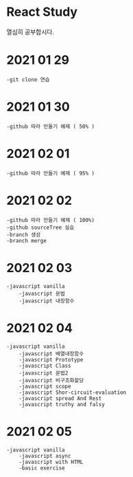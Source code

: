 # React Study

열심히 공부합시다. 

# 2021 01 29
    -git clone 연습  

# 2021 01 30 
    -github 따라 만들기 예제 ( 50% )

# 2021 02 01
    -github 따라 만들기 예제 ( 95% ) 

# 2021 02 02
    -github 따라 만들기 예제 ( 100%)  
    -github sourceTree 실습 
    -branch 생성
    -branch merge

# 2021 02 03
    -javascript vanilla
        -javascript 문법 
        -javascript 내장함수

# 2021 02 04 
    -javascript vanilla
        -javascript 배열내장함수 
        -javascript Prototype
        -javascript Class 
        -javascript 문법2
        -javascript 비구조화할당
        -javascript scope
        -javascript Shor-circuit-evaluation
        -javascript spread And Rest 
        -javascript truthy and falsy

# 2021 02 05
    -javascript vanilla 
        -javascript async
        -javascript with HTML
        -basic exercise